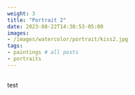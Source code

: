 ```yaml
---
weight: 3
title: "Portrait 2"
date: 2023-08-22T14:30:53-05:00
images:
- /images/watercolor/portrait/kiss2.jpg
tags:
- paintings # all posts
- portraits
---
```

##
test